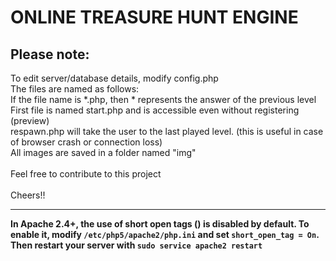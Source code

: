 ONLINE TREASURE HUNT ENGINE
===========================

Please note:
-----------
To edit server/database details, modify config.php<br/>
The files are named as follows:<br/>
	<t/>If the file name is *.php, then * represents the answer of the previous level<br/>
	<t/>First file is named start.php and is accessible even without registering (preview)<br/>
respawn.php will take the user to the last played level. (this is useful in case of browser crash or connection loss)<br/>
All images are saved in a folder named "img"<br/>
<br/>
Feel free to contribute to this project<br/>
<br/>
Cheers!!

---
<b>In Apache 2.4+, the use of short open tags (<? ?>) is disabled by default. To enable it, modify `/etc/php5/apache2/php.ini` and set `short_open_tag = On`. Then restart your server with `sudo service apache2 restart`</b>





